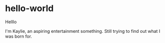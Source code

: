 # hello-world

Helllo

I'm Kaylie, an aspiring entertainment something. 
Still trying to find out what I was born for.
